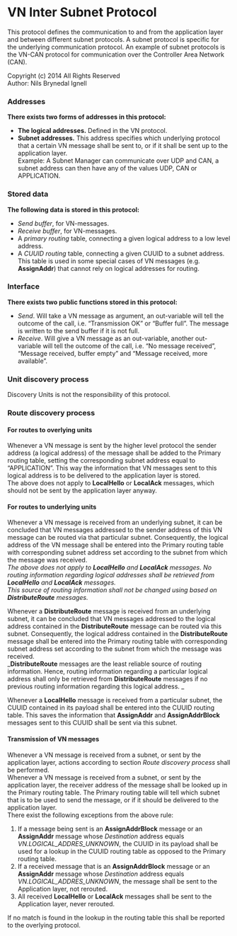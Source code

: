 VN Inter Subnet Protocol
==========================
This protocol defines the communication to and from the application layer and between different subnet protocols.
A subnet protocol is specific for the underlying communication protocol. An example of subnet protocols is the VN-CAN protocol for communication over the Controller Area Network (CAN).

Copyright (c) 2014 All Rights Reserved  <br/>
Author: Nils Brynedal Ignell

### Addresses
**There exists two forms of addresses in this protocol:**
  * **The logical addresses.**  Defined in the VN protocol.
  * **Subnet addresses.** This address specifies which underlying protocol that a certain VN message shall be sent to, or if it shall be sent up to the application layer. <br/>
Example: A Subnet Manager can communicate over UDP and CAN, a subnet address can then have any of the values  UDP, CAN or APPLICATION.

### Stored data
**The following data is stored in this protocol:**
  * *Send buffer*, for VN-messages.
  * *Receive buffer*, for VN-messages.
  * A *primary routing* table, connecting a given logical address to a low level
    address.
  * A *CUUID routing* table, connecting a given CUUID to a subnet address. This
    table is used in some special cases of VN messages (e.g. **AssignAddr**)
    that cannot rely on logical addresses for routing.


### Interface
**There exists two public functions stored in this protocol:**
  * *Send*. Will take a VN message as argument, an out-variable will tell the
    outcome of the call, i.e. “Transmission OK” or “Buffer full”. The message
    is written to the send buffer if it is not full.
  * *Receive*. Will give a VN message as an out-variable, another out-variable
    will tell the outcome of the call, i.e. “No message received”, “Message
    received, buffer empty” and “Message received, more available”.

### Unit discovery process

Discovery Units is not the responsibility of this protocol.

### Route discovery process

#### For routes to overlying units
Whenever a VN message is sent by the higher level protocol the sender address (a logical address) of the message shall be added to the Primary routing table, setting the corresponding subnet address equal to “APPLICATION”. 
This way the information that VN messages sent to this logical address is to be delivered to the application layer is stored. <br/>
The above does not apply to **LocalHello** or **LocalAck** messages, which should not be sent by the application layer anyway.

#### For routes to underlying units
Whenever a VN message is received from an underlying subnet, it can be concluded that VN messages addressed to the sender address of this VN message can be routed via that particular subnet. 
Consequently, the logical address of the VN message shall be entered into the Primary routing table with corresponding subnet address set according to the subnet from which the message was received. <br/>
_The above does not apply to **LocalHello** and **LocalAck** messages. No routing information regarding logical addresses shall be retrieved from **LocalHello** and **LocalAck** messages._ <br/>
_This source of routing information shall not be changed using based on **DistributeRoute** messages._

Whenever a **DistributeRoute** message is received from an underlying subnet, it can be concluded that VN messages addressed to the logical address contained in the **DistributeRoute** message can be routed via this subnet.
Consequently, the logical address contained in the **DistributeRoute** message shall be entered into the Primary routing table with corresponding subnet address set according to the subnet from which the message was received. <br/>
_**DistributeRoute** messages are the least reliable source of routing information. Hence, routing information regarding a particular logical address shall only be retrieved from **DistributeRoute** messages if no previous routing information regarding this logical address. _

Whenever a **LocalHello** message is received from a particular subnet, the CUUID contained in its payload shall be entered into the CUUID routing table. 
This saves the information that **AssignAddr** and **AssignAddrBlock** messages sent to this CUUID shall be sent via this subnet.

#### Transmission of VN messages
Whenever a VN message is received from a subnet, or sent by the application layer, actions according to section *Route discovery process* shall be performed. <br/>
Whenever a VN message is received from a subnet, or sent by the application layer, the receiver address of the message shall be looked up in the Primary routing table. 
The Primary routing table will tell which subnet that is to be used to send the message, or if it should be delivered to the application layer.  <br/>
There exist the following exceptions from the above rule:

1. If a message being sent is an **AssignAddrBlock** message or an **AssignAddr** message whose *Destination* address equals
*VN.LOGICAL_ADDRES_UNKNOWN*, the CUUID in its payload shall be used for a lookup in the CUUID routing table as opposed to the Primary routing table.
2. If a received message that is  an **AssignAddrBlock** message or an **AssignAddr** message whose *Destination* address equals
*VN.LOGICAL_ADDRES_UNKNOWN*, the message shall be sent to the Application layer, not rerouted.
3. All received **LocalHello** or **LocalAck** messages shall be sent to the Application layer, never rerouted.

If no match is found in the lookup in the routing table this shall be reported to the overlying protocol.

